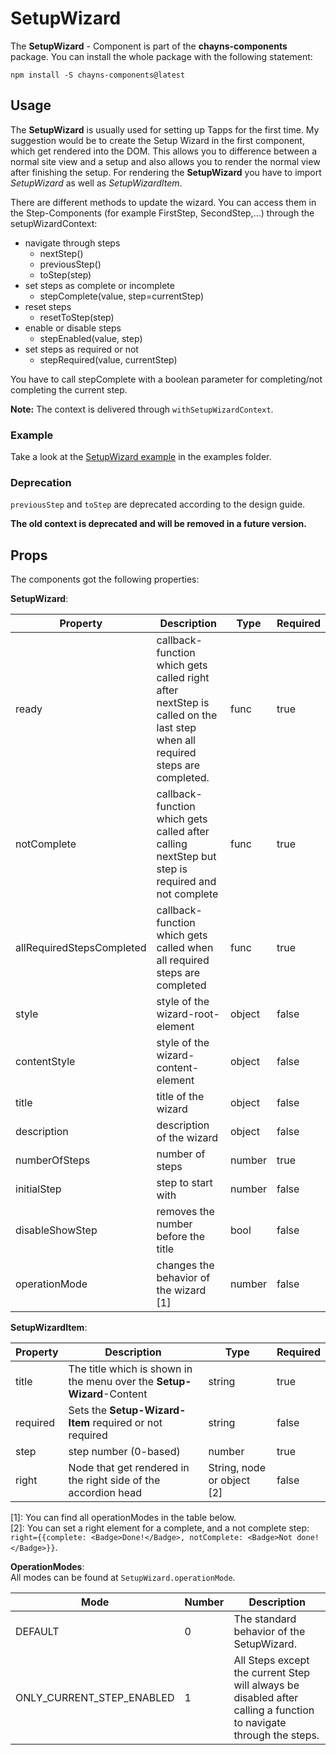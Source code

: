 # SetupWizard #

The **SetupWizard** - Component is part of the **chayns-components** package. You can install the whole package with the following statement:

    npm install -S chayns-components@latest


## Usage ##

The **SetupWizard** is usually used for setting up Tapps for the first time. 
My suggestion would be to create the Setup Wizard in the first component, which get rendered into the DOM. 
This allows you to difference between a normal site view and a setup and also allows you to render the normal view after finishing the setup.
For rendering the **SetupWizard** you have to import *SetupWizard* as well as *SetupWizardItem*.

There are different methods to update the wizard.
You can access them in the Step-Components (for example FirstStep, SecondStep,...) through the setupWizardContext:

- navigate through steps
    - nextStep()
    - previousStep()
    - toStep(step)
- set steps as complete or incomplete
    - stepComplete(value, step=currentStep)
- reset steps
    - resetToStep(step)
- enable or disable steps
    - stepEnabled(value, step)
- set steps as required or not    
    - stepRequired(value, currentStep)

You have to call stepComplete with a boolean parameter for completing/not completing the current step.

**Note:** The context is delivered through `withSetupWizardContext`.

### Example ###
Take a look at the [SetupWizard example](https://github.com/TobitSoftware/chayns-components/tree/master/examples/react-chayns-setupwizard) in the examples folder.

### Deprecation ###
`previousStep` and `toStep` are deprecated according to the design guide.

**The old context is deprecated and will be removed in a future version.**
 
## Props ##
The components got the following properties:

**SetupWizard**:

| Property      | Description                                                                | Type   | Required |
|---------------|----------------------------------------------------------------------------|--------|----------|
| ready         | callback-function which gets called right after nextStep is called on the last step when all required steps are completed. | func | true |
| notComplete   | callback-function which gets called after calling nextStep but step is required and not complete | func | true |
| allRequiredStepsCompleted | callback-function which gets called when all required steps are completed | func | true |
| style         | style of the wizard-root-element                                           | object | false    |
| contentStyle  | style of the wizard-content-element                                        | object | false    |
| title         | title of the wizard                                                        | object | false    |
| description   | description of the wizard                                                  | object | false    |
| numberOfSteps | number of steps                                                            | number | true     |
| initialStep   | step to start with                                                         | number | false    |
| disableShowStep | removes the number before the title                                      | bool   | false    |
| operationMode | changes the behavior of the wizard [1]                                     | number | false    |

**SetupWizardItem**:

| Property   | Description                                                                                        | Type                       | Required |
|------------|----------------------------------------------------------------------------------------------------|----------------------------|----------|
| title      | The title which is shown in the menu over the **Setup-Wizard**-Content                             | string                     | true     |
| required   | Sets the **Setup-Wizard-Item** required or not required                                            | string                     | false    |
| step       | step number (0-based)                                                                              | number                     | true     |
| right      | Node that get rendered in the right side of the accordion head                                     | String, node or object [2] | false    |

[1]: You can find all operationModes in the table below.  
[2]: You can set a right element for a complete, and a not complete step: ``right={{complete: <Badge>Done!</Badge>, notComplete: <Badge>Not done!</Badge>}}``.

**OperationModes**:  
All modes can be found at `SetupWizard.operationMode`.  

| Mode                      | Number | Description |
|---------------------------|--------|-------------|
| DEFAULT                   | 0      | The standard behavior of the SetupWizard. |
| ONLY_CURRENT_STEP_ENABLED | 1      | All Steps except the current Step will always be disabled after calling a function to navigate through the steps. |
